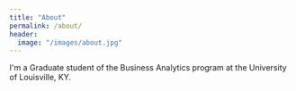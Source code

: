 ```yaml
---
title: "About"
permalink: /about/
header:
  image: "/images/about.jpg"
---
```


I'm a Graduate student of the Business Analytics program at the University of Louisville, KY.
